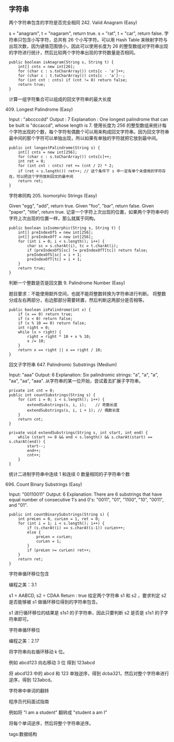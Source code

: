 ﻿字符串
---

两个字符串包含的字符是否完全相同
242. Valid Anagram (Easy)

s = "anagram", t = "nagaram", return true.
s = "rat", t = "car", return false.
字符串只包含小写字符，总共有 26 个小写字符。可以用 Hash Table 来映射字符与出现次数，因为键值范围很小，因此可以使用长度为 26 的整型数组对字符串出现的字符进行统计，然后比较两个字符串出现的字符数量是否相同。

    public boolean isAnagram(String s, String t) {
        int[] cnts = new int[26];
        for (char c : s.toCharArray()) cnts[c - 'a']++;
        for (char c : t.toCharArray()) cnts[c - 'a']--;
        for (int cnt : cnts) if (cnt != 0) return false;
        return true;
    }

计算一组字符集合可以组成的回文字符串的最大长度

409. Longest Palindrome (Easy)

Input : "abccccdd"
Output : 7
Explanation : One longest palindrome that can be built is "dccaccd", whose length is 7.
使用长度为 256 的整型数组来统计每个字符出现的个数，每个字符有偶数个可以用来构成回文字符串。因为回文字符串最中间的那个字符可以单独出现，所以如果有单独的字符就把它放到最中间。

    public int longestPalindrome(String s) {
        int[] cnts = new int[256];
        for (char c : s.toCharArray()) cnts[c]++;
        int ret = 0;
        for (int cnt : cnts) ret += (cnt / 2) * 2;
        if (ret < s.length()) ret++; // 这个条件下 s 中一定有单个未使用的字符存在，可以把这个字符放到回文的最中间
        return ret;
    }

字符串同构
205. Isomorphic Strings (Easy)

Given "egg", "add", return true.
Given "foo", "bar", return false.
Given "paper", "title", return true.
记录一个字符上次出现的位置，如果两个字符串中的字符上次出现的位置一样，那么就属于同构。

    public boolean isIsomorphic(String s, String t) {
        int[] preIndexOfS = new int[256];
        int[] preIndexOfT = new int[256];
        for (int i = 0; i < s.length(); i++) {
            char sc = s.charAt(i), tc = t.charAt(i);
            if (preIndexOfS[sc] != preIndexOfT[tc]) return false;
            preIndexOfS[sc] = i + 1;
            preIndexOfT[tc] = i + 1;
        }
        return true;
    }

判断一个整数是否是回文数
9. Palindrome Number (Easy)

题目要求：不能使用额外空间，也就不能将整数转换为字符串进行判断。
将整数分成左右两部分，右边那部分需要转置，然后判断这两部分是否相等。

    public boolean isPalindrome(int x) {
        if (x == 0) return true;
        if (x < 0) return false;
        if (x % 10 == 0) return false;
        int right = 0;
        while (x > right) {
            right = right * 10 + x % 10;
            x /= 10;
        }
        return x == right || x == right / 10;
    }

回文子字符串
647. Palindromic Substrings (Medium)

Input: "aaa"
Output: 6
Explanation: Six palindromic strings: "a", "a", "a", "aa", "aa", "aaa".
从字符串的某一位开始，尝试着去扩展子字符串。

    private int cnt = 0;
    public int countSubstrings(String s) {
        for (int i = 0; i < s.length(); i++) {
            extendSubstrings(s, i, i);    // 奇数长度
            extendSubstrings(s, i, i + 1); // 偶数长度
        }
        return cnt;
    }
    
    private void extendSubstrings(String s, int start, int end) {
        while (start >= 0 && end < s.length() && s.charAt(start) == s.charAt(end)) {
            start--;
            end++;
            cnt++;
        }
    }

统计二进制字符串中连续 1 和连续 0 数量相同的子字符串个数

696. Count Binary Substrings (Easy)

Input: "00110011"
Output: 6
Explanation: There are 6 substrings that have equal number of consecutive 1's and 0's: "0011", "01", "1100", "10", "0011", and "01".

    public int countBinarySubstrings(String s) {
        int preLen = 0, curLen = 1, ret = 0;
        for (int i = 1; i < s.length(); i++) {
            if (s.charAt(i) == s.charAt(i-1)) curLen++;
            else {
                preLen = curLen;
                curLen = 1;
            }
            if (preLen >= curLen) ret++;
        }
        return ret;
    }

字符串循环移位包含

编程之美：3.1

s1 = AABCD, s2 = CDAA
Return : true
给定两个字符串 s1 和 s2 ，要求判定 s2 是否能够被 s1 做循环移位得到的字符串包含。

s1 进行循环移位的结果是 s1s1 的子字符串，因此只要判断 s2 是否是 s1s1 的子字符串即可。

字符串循环移位

编程之美：2.17

将字符串向右循环移动 k 位。

例如 abcd123 向右移动 3 位 得到 123abcd

将 abcd123 中的 abcd 和 123 单独逆序，得到 dcba321，然后对整个字符串进行逆序，得到 123abcd。

字符串中单词的翻转

程序员代码面试指南

例如将 "I am a student" 翻转成 "student a am I"

将每个单词逆序，然后将整个字符串逆序。



tags:数据结构